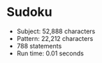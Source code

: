 # Sudoku

<!-- %% svg-grid: none -->

* Subject: 52,888 characters
* Pattern: 22,212 characters
* 788 statements
* Run time: 0.01 seconds
